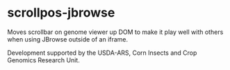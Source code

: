 # scrollpos-jbrowse

Moves scrollbar on genome viewer up DOM to make it play well with others when
using JBrowse outside of an iframe.

Development supported by the USDA-ARS, Corn Insects and Crop Genomics Research
Unit.
